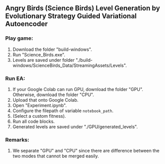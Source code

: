 ## Angry Birds (Science Birds) Level Generation by Evolutionary Strategy Guided Variational Autoencoder

### Play game:

1. Download the folder "build-windows".
2. Run "Science_Birds.exe".
3. Levels are saved under folder "./build-windows/ScienceBirds_Data/StreamingAssets/Levels".

### Run EA:

1. If your Google Colab can run GPU, download the folder "GPU". Otherwise, download the folder "CPU".
2. Upload that onto Google Colab.
3. Open "Experiment.ipynb".
4. Configure the filepath of variable `notebook_path`.
5. (Select a custom fitness).
6. Run all code blocks.
7. Generated levels are saved under "./GPU/generated_levels".

### Remarks:
1. We separate "GPU" and "CPU" since there are difference between the two modes that cannot be merged easily.
